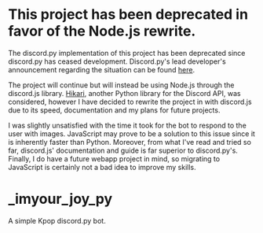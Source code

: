 #  This project has been deprecated in favor of the Node.js rewrite.
The discord.py implementation of this project has been deprecated since discord.py has ceased development. Discord.py's lead developer's announcement regarding the situation can be found [here](https://gist.github.com/Rapptz/4a2f62751b9600a31a0d3c78100287f1).

The project will continue but will instead be using Node.js through the discord.js library. [Hikari](https://github.com/hikari-py/hikari), another Python library for the Discord API, was considered, however I have decided to rewrite the project in with discord.js due to its speed, documentation and my plans for future projects.

I was slightly unsatisfied with the time it took for the bot to respond to the user with images. JavaScript may prove to be a solution to this issue since it is inherently faster than Python. Moreover, from what I've read and tried so far, discord.js' documentation and guide is far superior to discord.py's. Finally, I do have a future webapp project in mind, so migrating to JavaScript is certainly not a bad idea to improve my skills.

# _imyour_joy_py
A simple Kpop discord.py bot.